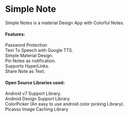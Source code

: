 # Simple Note
Simple Notes is a material Design App with Colorful Notes.
<br>
<H4>Features:</H4>
Password Protection<br>				
Text To Speech with Google TTS.<br>
Simple Material Design.<br>
Pin Notes as notification.<br>
Supports HyperLinks.<br>
Share Note as Text.<br>

<H4>Open Source Libraries used:</H4>
Android v7 Support Library.<br>
Android Design Support Library.<br>
ColorPicker (An easy to use android color picking Library).<br>
Picasso Image Caching Library<br>
